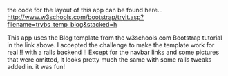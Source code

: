 the code for the layout of this app can be found here... http://www.w3schools.com/bootstrap/tryit.asp?filename=trybs_temp_blog&stacked=h

This app uses the Blog template from the w3schools.com Bootstrap tutorial in the link above.
I accepted the challenge to make the template work for real !!  with a rails backend !!
Except for the navbar links and some pictures that were omitted, it looks pretty much the same with some rails tweaks added in.
it was fun!
